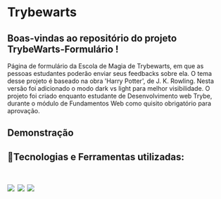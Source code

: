 # Trybewarts

## Boas-vindas ao repositório do projeto TrybeWarts-Formulário !

Página de formulário da Escola de Magia de Trybewarts, em que as pessoas estudantes poderão enviar seus feedbacks sobre ela. O tema desse projeto é baseado na obra 'Harry Potter', de J. K. Rowling. Nesta versão foi adicionado o modo dark vs light para melhor visibilidade. 
O projeto foi criado enquanto estudante de Desenvolvimento web Trybe, durante o módulo de Fundamentos Web como quisito obrigatório para aprovação.



## Demonstração



## 🚀Tecnologias e Ferramentas utilizadas:
<h1 align='left'>
<img src="https://img.shields.io/badge/HTML5-E34F26?style=for-the-badge&logo=html5&logoColor=white" />
<img src="https://img.shields.io/badge/CSS3-1572B6?style=for-the-badge&logo=css3&logoColor=white" />
<img src="https://img.shields.io/badge/JavaScript-F7DF1E?style=for-the-badge&logo=javascript&logoColor=black" />
</h1>
